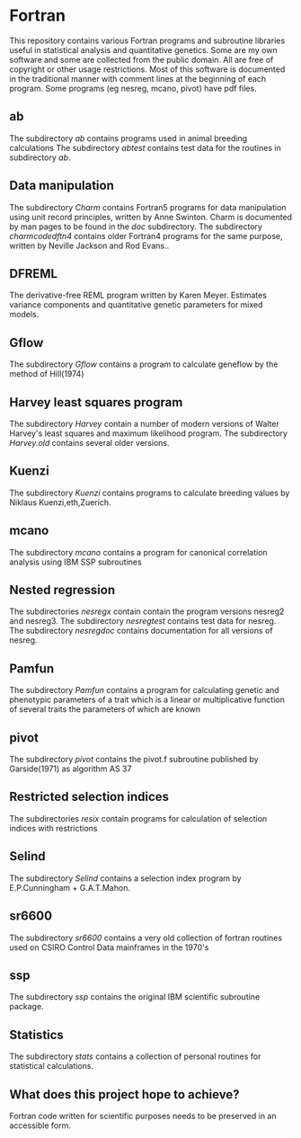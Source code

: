 # Fortran #
This repository contains various Fortran programs and subroutine libraries useful in statistical analysis and quantitative genetics. Some are my own software and some are collected from the public domain. All are free of copyright or other usage restrictions. Most of this software is documented in the traditional manner with comment lines at the beginning of each program. Some programs (eg nesreg, mcano, pivot) have pdf files.

## ab ##
The subdirectory _ab_ contains programs used in animal breeding calculations
The subdirectory _abtest_ contains test data for the routines in subdirectory _ab_.

## Data manipulation ##
The subdirectory _Charm_ contains Fortran5 programs for data manipulation using unit record principles, written by Anne Swinton. Charm is documented by man pages to be found in the _doc_ subdirectory. The subdirectory _charmcodedftn4_ contains older Fortran4 programs for the same purpose, written by Neville Jackson and Rod Evans..

## DFREML ##
The derivative-free REML program written by Karen Meyer. Estimates variance components and quantitative genetic parameters for mixed models.

## Gflow ##
The subdirectory _Gflow_ contains a program to calculate geneflow by the method of Hill(1974)

## Harvey least squares program ##
The subdirectory _Harvey_ contain a number of modern versions of Walter Harvey's least squares and maximum likelihood program. The subdirectory _Harvey.old_ contains several older versions.

## Kuenzi ##
The subdirectory _Kuenzi_ contains programs to calculate breeding values by Niklaus Kuenzi,eth,Zuerich.

## mcano ##
The subdirectory _mcano_ contains a program for canonical correlation analysis using IBM SSP subroutines

## Nested regression ##
The subdirectories _nesregx_ contain contain the program versions nesreg2 and nesreg3. The subdirectory _nesregtest_ contains test data for nesreg. The subdirectory _nesregdoc_ contains documentation for all versions of nesreg.

## Pamfun ##
The subdirectory _Pamfun_ contains a program for calculating  genetic and phenotypic parameters of a trait which is a linear or multiplicative function of several traits the parameters of which are known

## pivot ##
The subdirectory _pivot_ contains the pivot.f subroutine published by Garside(1971) as algorithm AS 37

## Restricted selection indices  ##
The subdirectories _resix_ contain programs for calculation of selection indices with restrictions

## Selind ##
The subdirectory _Selind_ contains a selection index program by E.P.Cunningham + G.A.T.Mahon.

## sr6600 ##
The subdirectory _sr6600_ contains  a very old collection of fortran routines used on CSIRO Control Data mainframes in the 1970's

## ssp ##
The subdirectory _ssp_ contains  the original IBM scientific subroutine package.

## Statistics ##
The subdirectory _stats_ contains a collection of personal routines for statistical calculations. 

## What does this project hope to achieve? ##
Fortran code written for scientific purposes needs to be preserved in an accessible form.

